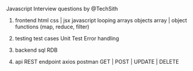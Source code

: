 Javascript Interview questions by @TechSith

1. frontend
html 
css | jsx
javascript 
    looping
    arrays
    objects
        array | object functions (map, reduce, filter)

2. testing
test cases
Unit Test
Error handling


3. backend
sql
RDB

4. api
REST endpoint
axios 
postman
GET | POST | UPDATE | DELETE

